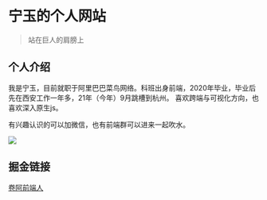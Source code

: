 # 宁玉的个人网站
> 站在巨人的肩膀上
## 个人介绍
我是宁玉，目前就职于阿里巴巴菜鸟网络。科班出身前端，2020年毕业，毕业后先在西安工作一年多，21年（今年）9月跳槽到杭州。
喜欢跨端与可视化方向，也喜欢深入原生js。

有兴趣认识的可以加微信，也有前端群可以进来一起吹水。

![](.\img\qr.jpg)


## 掘金链接

[卷阿前端人](https://juejin.cn/user/782508011299917)

